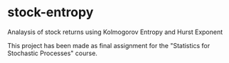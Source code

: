 # stock-entropy
Analaysis of stock returns using Kolmogorov Entropy and Hurst Exponent

This project has been made as final assignment for the "Statistics for Stochastic Processes" course.

